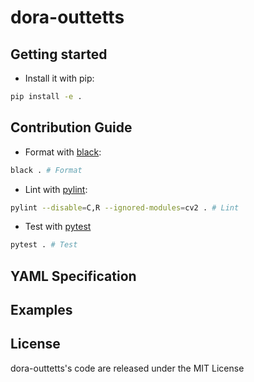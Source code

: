 # dora-outtetts

## Getting started

- Install it with pip:

```bash
pip install -e .
```

## Contribution Guide

- Format with [black](https://github.com/psf/black):

```bash
black . # Format
```

- Lint with [pylint](https://github.com/pylint-dev/pylint):

```bash
pylint --disable=C,R --ignored-modules=cv2 . # Lint
```

- Test with [pytest](https://github.com/pytest-dev/pytest)

```bash
pytest . # Test
```

## YAML Specification

## Examples

## License

dora-outtetts's code are released under the MIT License
